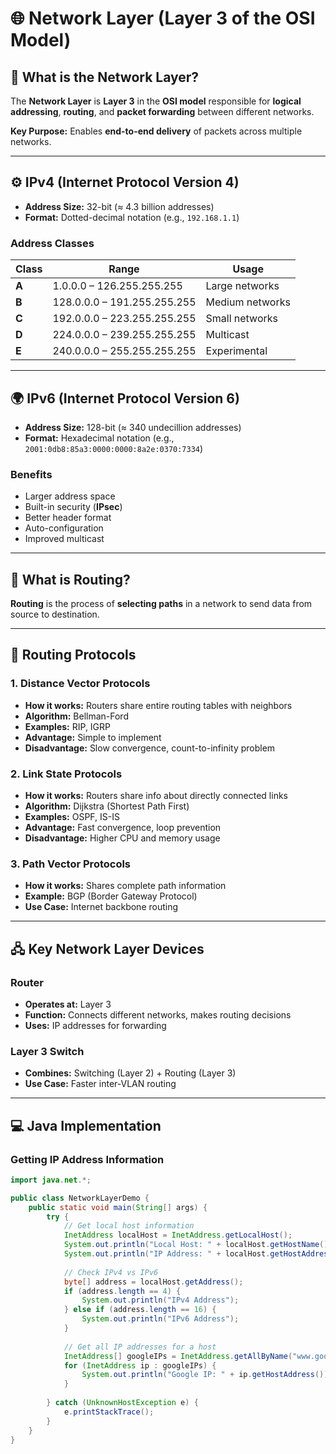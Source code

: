 # 🌐 Network Layer (Layer 3 of the OSI Model)

## 🧩 What is the Network Layer?

The **Network Layer** is **Layer 3** in the **OSI model** responsible for **logical addressing**, **routing**, and **packet forwarding** between different networks.

**Key Purpose:** Enables **end-to-end delivery** of packets across multiple networks.

---

## ⚙️ IPv4 (Internet Protocol Version 4)

- **Address Size:** 32-bit (≈ 4.3 billion addresses)  
- **Format:** Dotted-decimal notation (e.g., `192.168.1.1`)

### **Address Classes**
| Class | Range | Usage |
|--------|--------|--------|
| **A** | 1.0.0.0 – 126.255.255.255 | Large networks |
| **B** | 128.0.0.0 – 191.255.255.255 | Medium networks |
| **C** | 192.0.0.0 – 223.255.255.255 | Small networks |
| **D** | 224.0.0.0 – 239.255.255.255 | Multicast |
| **E** | 240.0.0.0 – 255.255.255.255 | Experimental |

---

## 🌍 IPv6 (Internet Protocol Version 6)

- **Address Size:** 128-bit (≈ 340 undecillion addresses)  
- **Format:** Hexadecimal notation (e.g., `2001:0db8:85a3:0000:0000:8a2e:0370:7334`)

### **Benefits**
- Larger address space  
- Built-in security (**IPsec**)  
- Better header format  
- Auto-configuration  
- Improved multicast  

---

## 🚦 What is Routing?

**Routing** is the process of **selecting paths** in a network to send data from source to destination.

---

## 🧭 Routing Protocols

### **1. Distance Vector Protocols**
- **How it works:** Routers share entire routing tables with neighbors  
- **Algorithm:** Bellman-Ford  
- **Examples:** RIP, IGRP  
- **Advantage:** Simple to implement  
- **Disadvantage:** Slow convergence, count-to-infinity problem  

### **2. Link State Protocols**
- **How it works:** Routers share info about directly connected links  
- **Algorithm:** Dijkstra (Shortest Path First)  
- **Examples:** OSPF, IS-IS  
- **Advantage:** Fast convergence, loop prevention  
- **Disadvantage:** Higher CPU and memory usage  

### **3. Path Vector Protocols**
- **How it works:** Shares complete path information  
- **Example:** BGP (Border Gateway Protocol)  
- **Use Case:** Internet backbone routing  

---

## 🖧 Key Network Layer Devices

### **Router**
- **Operates at:** Layer 3  
- **Function:** Connects different networks, makes routing decisions  
- **Uses:** IP addresses for forwarding  

### **Layer 3 Switch**
- **Combines:** Switching (Layer 2) + Routing (Layer 3)  
- **Use Case:** Faster inter-VLAN routing  

---

## 💻 Java Implementation

### **Getting IP Address Information**

```java
import java.net.*;

public class NetworkLayerDemo {
    public static void main(String[] args) {
        try {
            // Get local host information
            InetAddress localHost = InetAddress.getLocalHost();
            System.out.println("Local Host: " + localHost.getHostName());
            System.out.println("IP Address: " + localHost.getHostAddress());
            
            // Check IPv4 vs IPv6
            byte[] address = localHost.getAddress();
            if (address.length == 4) {
                System.out.println("IPv4 Address");
            } else if (address.length == 16) {
                System.out.println("IPv6 Address");
            }
            
            // Get all IP addresses for a host
            InetAddress[] googleIPs = InetAddress.getAllByName("www.google.com");
            for (InetAddress ip : googleIPs) {
                System.out.println("Google IP: " + ip.getHostAddress());
            }
            
        } catch (UnknownHostException e) {
            e.printStackTrace();
        }
    }
}
